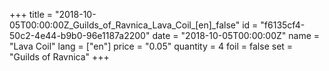 +++
title = "2018-10-05T00:00:00Z_Guilds_of_Ravnica_Lava_Coil_[en]_false"
id = "f6135cf4-50c2-4e44-b9b0-96e1187a2200"
date = "2018-10-05T00:00:00Z"
name = "Lava Coil"
lang = ["en"]
price = "0.05"
quantity = 4
foil = false
set = "Guilds of Ravnica"
+++
